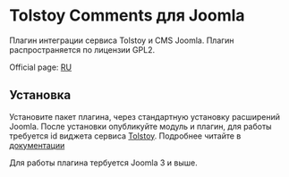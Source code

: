 # Tolstoy Comments для Joomla
Плагин интеграции сервиса Tolstoy и CMS Joomla. Плагин распространяется по лицензии GPL2.

Official page: [RU](https://joomline.ru/rasshirenija/plugin/tolstoycomments.html)


## Установка
Установите пакет плагина, через стандартную установку расширений Joomla. После установки опубликуйте модуль и плагин, для работы требуется id виджета сервиса [Tolstoy](https://tolstoycomments.com/ru/auth/reg?referrersiteid=2835). Подробнее читайте в [документации](https://joomline.ru/docs/105-tolstoycomments.html)

Для работы плагина тербуется Joomla 3 и выше.